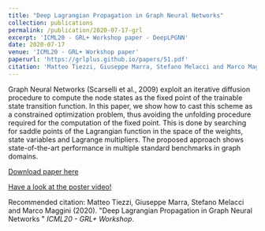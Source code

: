 ```yaml
---
title: "Deep Lagrangian Propagation in Graph Neural Networks"
collection: publications
permalink: /publication/2020-07-17-grl
excerpt: 'ICML20 - GRL+ Workshop paper - DeepLPGNN'
date: 2020-07-17
venue: 'ICML20 - GRL+ Workshop paper'
paperurl: 'https://grlplus.github.io/papers/51.pdf'
citation: 'Matteo Tiezzi, Giuseppe Marra, Stefano Melacci and Marco Maggini  (2020). &quot;Deep Lagrangian Propagation in Graph Neural Networks &quot; <i>ICML20 - GRL+ Workshop</i>'
---
```


Graph Neural Networks (Scarselli et al., 2009) exploit an iterative diffusion procedure to compute the node states as the fixed point of the trainable state transition function. In this paper, we show how to cast this scheme as a constrained optimization problem, thus avoiding the unfolding procedure required for the computation of the fixed point. This is done by searching for saddle
points of the Lagrangian function in the space of the weights, state variables and Lagrange multipliers. The proposed approach shows state-of-the-art performance in multiple standard  benchmarks in graph domains.

[Download paper here](https://grlplus.github.io/papers/51.pdf)

[Have a look at the poster video!](https://slideslive.com/38931504/deep-lagrangian-propagation-in-graph-neural-networks)

Recommended citation: 
Matteo Tiezzi, Giuseppe Marra, Stefano Melacci and Marco Maggini (2020). "Deep Lagrangian Propagation in Graph Neural Networks " <i>ICML20 - GRL+ Workshop</i>.
